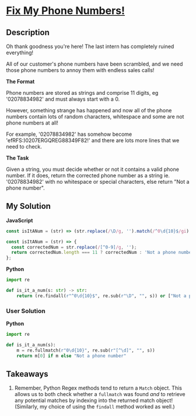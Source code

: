 # [Fix My Phone Numbers!](https://www.codewars.com/kata/596343a24489a8b2a00000a2)

## Description

Oh thank goodness you're here! The last intern has completely ruined everything!

All of our customer's phone numbers have been scrambled, and we need those phone numbers to annoy them with endless sales calls!

**The Format**

Phone numbers are stored as strings and comprise 11 digits, eg '02078834982' and must always start with a 0.

However, something strange has happened and now all of the phone numbers contain lots of random characters, whitespace and some are not phone numbers at all!

For example, '02078834982' has somehow become 'efRFS:)0207ERGQREG88349F82!' and there are lots more lines that we need to check.

**The Task**

Given a string, you must decide whether or not it contains a valid phone number. If it does, return the corrected phone number as a string ie. '02078834982' with no whitespace or special characters, else return "Not a phone number".

## My Solution

**JavaScript**

```js
const isItANum = (str) => (str.replace(/\D/g, '').match(/^0\d{10}$/gi) || [])[0] || 'Not a phone number';
```

```js
const isItANum = (str) => {
  const correctedNum = str.replace(/[^0-9]/g, '');
  return correctedNum.length === 11 ? correctedNum : 'Not a phone number';
};
```

**Python**

```py
import re

def is_it_a_num(s: str) -> str:
    return (re.findall(r"^0\d{10}$", re.sub(r"\D", "", s)) or ["Not a phone number"])[0]
```

### User Solution

**Python**

```py
import re

def is_it_a_num(s):
    m = re.fullmatch(r"0\d{10}", re.sub(r"[^\d]", "", s))
    return m[0] if m else "Not a phone number"
```

## Takeaways

1. Remember, Python Regex methods tend to return a `Match` object. This allows us to both check whether a `fullmatch` was found _and_ to retrieve any potential matches by indexing into the returned match object! (Similarly, my choice of using the `findall` method worked as well.)
